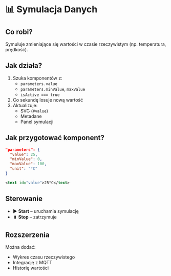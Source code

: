 # 📊 Symulacja Danych

## Co robi?
Symuluje zmieniające się wartości w czasie rzeczywistym (np. temperatura, prędkość).

## Jak działa?
1. Szuka komponentów z:
   - `parameters.value`
   - `parameters.minValue`, `maxValue`
   - `isActive === true`
2. Co sekundę losuje nową wartość
3. Aktualizuje:
   - SVG (`#value`)
   - Metadane
   - Panel symulacji

## Jak przygotować komponent?

```json
"parameters": {
  "value": 25,
  "minValue": 0,
  "maxValue": 100,
  "unit": "°C"
}
```

```xml
<text id="value">25°C</text>
```

## Sterowanie
- ▶️ **Start** – uruchamia symulację
- ⏸️ **Stop** – zatrzymuje

## Rozszerzenia
Można dodać:
- Wykres czasu rzeczywistego
- Integrację z MQTT
- Historię wartości